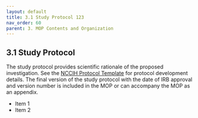 ```yaml
---
layout: default
title: 3.1 Study Protocol 123
nav_order: 60
parent: 3. MOP Contents and Organization
---
```


## 3.1 Study Protocol

The study protocol provides scientific rationale of the proposed
investigation. See the [NCCIH Protocol
Template](https://nccih.nih.gov/sites/nccam.nih.gov/files/CRtoolbox/ProtocolTemplate_NCCIH_07-17-2015.docx)
for protocol development details. The final version of the study
protocol with the date of IRB approval and version number is included in
the MOP or can accompany the MOP as an appendix.

* Item 1
* Item 2

